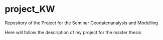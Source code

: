 # project_KW
Repository of the Project for the Seminar Geodatenanalysis and Modelling

Here will follow the description of my project for the master thesis
